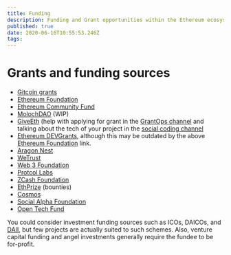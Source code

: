 ```yaml
---
title: Funding
description: Funding and Grant opportunities within the Ethereum ecosystem
published: true
date: 2020-06-16T10:55:53.246Z
tags: 
---
```


# Grants and funding sources

- [Gitcoin grants](https://gitcoin.co/grants/)
- [Ethereum Foundation](https://blog.ethereum.org/2018/10/15/ethereum-foundation-grants-update-wave-4/)
- [Ethereum Community Fund](https://ecf.network/)
- [MolochDAO](https://github.com/MolochVentures/moloch) (WIP)
- [GiveEth](https://giveth.io/) (help with applying for grant in the [GrantOps channel](https://gitcoin.co/grants/31/grantops) and talking about the tech of your project in the [social coding channel](https://riot.im/app/#/room/!kUeYRcrXObgGoJlFjn:matrix.org)
- [Ethereum DEVGrants](https://www.ethereum.org/devgrants), although this may be outdated by the above [Ethereum Foundation](https://blog.ethereum.org/2018/10/15/ethereum-foundation-grants-update-wave-4/) link.
- [Aragon Nest](https://github.com/aragon/nest)
- [WeTrust](https://spring.wetrust.io/)
- [Web 3 Foundation](https://github.com/w3f/Web3-collaboration)
- [Protcol Labs](https://protocol.ai/blog/ann-research-rfp/?ref=tokendaily)
- [ZCash Foundation](https://github.com/ZcashFoundation/GrantProposals-2018Q2)
- [EthPrize](http://ethprize.io/) (bounties)
- [Cosmos](https://blog.cosmos.network/crypto-4-your-thoughts-hackathon-recap-winners-announcement-2f8f5f7f786c)
- [Social Alpha Foundation](https://www.socialalphafoundation.org/)
- [Open Tech Fund](https://www.opentech.fund/)

You could consider investment funding sources such as ICOs, DAICOs, and [DAII](https://ethresear.ch/t/daico-and-iterative-investment/1052), but few projects are actually suited to such schemes. Also, venture capital funding and angel investments generally require the fundee to be for-profit.